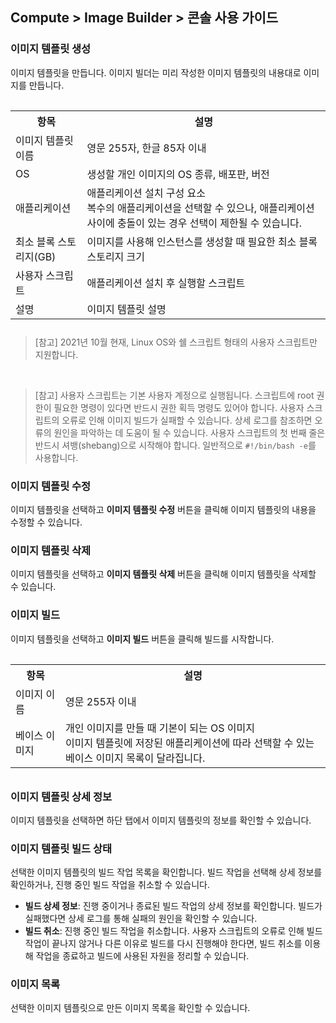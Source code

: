 ## Compute > Image Builder > 콘솔 사용 가이드
### 이미지 템플릿 생성
이미지 템플릿을 만듭니다. 이미지 빌더는 미리 작성한 이미지 템플릿의 내용대로 이미지를 만듭니다.

<table class="it" style="padding-top: 15px; padding-bottom: 10px;">
  <tr>
    <th>항목</th>
    <th>설명</th>
  </tr>
  <tr>
    <td>이미지 템플릿 이름</td>
    <td>영문 255자, 한글 85자 이내</td>
  </tr>
  <tr>
    <td>OS</td>
    <td>생성할 개인 이미지의 OS 종류, 배포판, 버전</td>
  </tr>
    <tr>
    <td>애플리케이션</td>
    <td>애플리케이션 설치 구성 요소<br/>복수의 애플리케이션을 선택할 수 있으나, 애플리케이션 사이에 충돌이 있는 경우 선택이 제한될 수 있습니다.</td>
  </tr>
  <tr>
    <td>최소 블록 스토리지(GB)</td>
    <td>이미지를 사용해 인스턴스를 생성할 때 필요한 최소 블록 스토리지 크기</td>
  </tr>
  <tr>
    <td>사용자 스크립트</td>
    <td>애플리케이션 설치 후 실행할 스크립트</td>
  </tr>
  <tr>
    <td>설명</td>
    <td>이미지 템플릿 설명</td>
  </tr>
</table>

> [참고]
> 2021년 10월 현재, Linux OS와 쉘 스크립트 형태의 사용자 스크립트만 지원합니다.

<br/>

> [참고]
> 사용자 스크립트는 기본 사용자 계정으로 실행됩니다. 스크립트에 root 권한이 필요한 명령이 있다면 반드시 권한 획득 명령도 있어야 합니다.
> 사용자 스크립트의 오류로 인해 이미지 빌드가 실패할 수 있습니다. 상세 로그를 참조하면 오류의 원인을 파악하는 데 도움이 될 수 있습니다.
> 사용자 스크립트의 첫 번째 줄은 반드시 셔뱅(shebang)으로 시작해야 합니다. 일반적으로 `#!/bin/bash -e`를 사용합니다.

### 이미지 템플릿 수정
이미지 템플릿을 선택하고 **이미지 템플릿 수정** 버튼을 클릭해 이미지 템플릿의 내용을 수정할 수 있습니다.

### 이미지 템플릿 삭제
이미지 템플릿을 선택하고 **이미지 템플릿 삭제** 버튼을 클릭해 이미지 템플릿을 삭제할 수 있습니다.

### 이미지 빌드
이미지 템플릿을 선택하고 **이미지 빌드** 버튼을 클릭해 빌드를 시작합니다.

<table class="it" style="padding-top: 15px; padding-bottom: 10px;">
  <tr>
    <th>항목</th>
    <th>설명</th>
  </tr>
  <tr>
    <td>이미지 이름</td>
    <td>영문 255자 이내</td>
  </tr>
  <tr>
    <td>베이스 이미지</td>
    <td>개인 이미지를 만들 때 기본이 되는 OS 이미지<br/>이미지 템플릿에 저장된 애플리케이션에 따라 선택할 수 있는 베이스 이미지 목록이 달라집니다.</td>
  </tr>
</table>

### 이미지 템플릿 상세 정보
이미지 템플릿을 선택하면 하단 탭에서 이미지 템플릿의 정보를 확인할 수 있습니다.

### 이미지 템플릿 빌드 상태
선택한 이미지 템플릿의 빌드 작업 목록을 확인합니다. 빌드 작업을 선택해 상세 정보를 확인하거나, 진행 중인 빌드 작업을 취소할 수 있습니다.

* **빌드 상세 정보**: 진행 중이거나 종료된 빌드 작업의 상세 정보를 확인합니다. 빌드가 실패했다면 상세 로그를 통해 실패의 원인을 확인할 수 있습니다.
* **빌드 취소**: 진행 중인 빌드 작업을 취소합니다. 사용자 스크립트의 오류로 인해 빌드 작업이 끝나지 않거나 다른 이유로 빌드를 다시 진행해야 한다면, 빌드 취소를 이용해 작업을 종료하고 빌드에 사용된 자원을 정리할 수 있습니다.

### 이미지 목록
선택한 이미지 템플릿으로 만든 이미지 목록을 확인할 수 있습니다.
